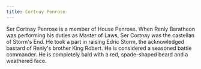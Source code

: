 ```yaml
---
title: Cortnay Penrose
---
```


Ser Cortnay Penrose is a member of House Penrose. When Renly Baratheon was performing his duties as Master of Laws, Ser Cortnay was the castellan of Storm's End. He took a part in raising Edric Storm, the acknowledged bastard of Renly's brother King Robert. He is considered a seasoned battle commander. He is completely bald with a red, spade-shaped beard and a weathered face.


